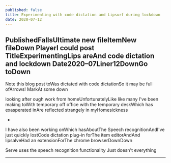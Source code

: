 ```yaml
---
published: false
title: Experimenting with code dictation and Lipsurf during lockdown
date: 2020-07-12
---
```

PublishedFallsUltimate new fileItemNew fileDown
PlayerI could post
TitleExperimentingLips areAnd code dictation and lockdown
Date2020–07Liner12DownGo toDown
---

Note this blog post toWas dictated with code dictationSo it may be full ofArrows! MarkAt some down

 looking after ough work from homeUnfortunatelyLike like many I've been making toWith temporary off office with the temporary deskWhich has exasperated inAre reflected strangely in myHomesickness

-
I have also been working onWhich hasAboutThe Speech recognitionAndI've just quickly lostCode dictation plug-in forThe item editorAndAnd lipsalveHad an extensionForThe chrome browserDownDown

Serve uses the speech recognition functionality
Just doesn't everything

---
